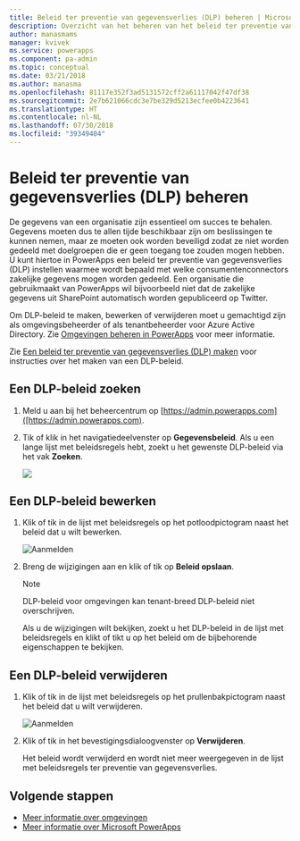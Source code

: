 ```yaml
---
title: Beleid ter preventie van gegevensverlies (DLP) beheren | Microsoft Docs
description: Overzicht van het beheren van het beleid ter preventie van gegevensverlies voor PowerApps.
author: manasmams
manager: kvivek
ms.service: powerapps
ms.component: pa-admin
ms.topic: conceptual
ms.date: 03/21/2018
ms.author: manasma
ms.openlocfilehash: 81117e352f3ad5131572cff2a61117042f47df38
ms.sourcegitcommit: 2e7b621066cdc3e7be329d5213ecfee0b4223641
ms.translationtype: HT
ms.contentlocale: nl-NL
ms.lasthandoff: 07/30/2018
ms.locfileid: "39349404"
---
```

# <a name="manage-data-loss-prevention-dlp-policies"></a>Beleid ter preventie van gegevensverlies (DLP) beheren
De gegevens van een organisatie zijn essentieel om succes te behalen. Gegevens moeten dus te allen tijde beschikbaar zijn om beslissingen te kunnen nemen, maar ze moeten ook worden beveiligd zodat ze niet worden gedeeld met doelgroepen die er geen toegang toe zouden mogen hebben. U kunt hiertoe in PowerApps een beleid ter preventie van gegevensverlies (DLP) instellen waarmee wordt bepaald met welke consumentenconnectors zakelijke gegevens mogen worden gedeeld. Een organisatie die gebruikmaakt van PowerApps wil bijvoorbeeld niet dat de zakelijke gegevens uit SharePoint automatisch worden gepubliceerd op Twitter.

Om DLP-beleid te maken, bewerken of verwijderen moet u gemachtigd zijn als omgevingsbeheerder of als tenantbeheerder voor Azure Active Directory. Zie [Omgevingen beheren in PowerApps](environments-administration.md) voor meer informatie.

Zie [Een beleid ter preventie van gegevensverlies (DLP) maken](create-dlp-policy.md) voor instructies over het maken van een DLP-beleid.

## <a name="find-a-dlp-policy"></a>Een DLP-beleid zoeken
1. Meld u aan bij het beheercentrum op [https://admin.powerapps.com]([https://admin.powerapps.com).
2. Tik of klik in het navigatiedeelvenster op **Gegevensbeleid**. Als u een lange lijst met beleidsregels hebt, zoekt u het gewenste DLP-beleid via het vak **Zoeken**.

    ![](./media/prevent-data-loss/data-policies.png)

## <a name="edit-a-dlp-policy"></a>Een DLP-beleid bewerken
1. Klik of tik in de lijst met beleidsregels op het potloodpictogram naast het beleid dat u wilt bewerken.

    ![Aanmelden](./media/prevent-data-loss/3.png)
2. Breng de wijzigingen aan en klik of tik op **Beleid opslaan**.

    > [!NOTE]
    > DLP-beleid voor omgevingen kan tenant-breed DLP-beleid niet overschrijven.
    >
    >

    Als u de wijzigingen wilt bekijken, zoekt u het DLP-beleid in de lijst met beleidsregels en klikt of tikt u op het beleid om de bijbehorende eigenschappen te bekijken.

## <a name="delete-a-dlp-policy"></a>Een DLP-beleid verwijderen
1. Klik of tik in de lijst met beleidsregels op het prullenbakpictogram naast het beleid dat u wilt verwijderen.

    ![Aanmelden](./media/prevent-data-loss/3-delete.png)
4. Klik of tik in het bevestigingsdialoogvenster op **Verwijderen**.

    Het beleid wordt verwijderd en wordt niet meer weergegeven in de lijst met beleidsregels ter preventie van gegevensverlies.

## <a name="next-steps"></a>Volgende stappen
* [Meer informatie over omgevingen](environments-administration.md)
* [Meer informatie over Microsoft PowerApps](../maker/canvas-apps/getting-started.md)
